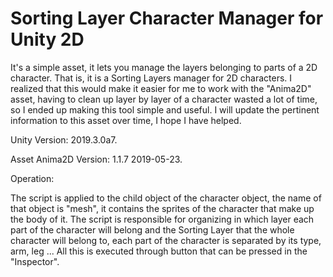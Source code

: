 # Sorting Layer Character Manager for Unity 2D

It's a simple asset, it lets you manage the layers belonging to parts of a 2D character. That is, it is a Sorting Layers manager for 2D characters. I realized that this would make it easier for me to work with the "Anima2D" asset, having to clean up layer by layer of a character wasted a lot of time, so I ended up making this tool simple and useful. I will update the pertinent information to this asset over time, I hope I have helped.

Unity Version: 2019.3.0a7.

Asset Anima2D Version: 1.1.7 2019-05-23.

Operation:

The script is applied to the child object of the character object, the name of that object is "mesh", it contains the sprites of the character that make up the body of it. The script is responsible for organizing in which layer each part of the character will belong and the Sorting Layer that the whole character will belong to, each part of the character is separated by its type, arm, leg ... All this is executed through button that can be pressed in the "Inspector".
